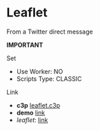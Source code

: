 # Leaflet

From a Twitter direct message

**IMPORTANT**

Set
- Use Worker: NO
- Scripts Type: CLASSIC

Link

* **c3p** [leaflet.c3p](source/c3p/leaflet.c3p)
* **demo** [link](demo)
* _leaflet_: [link](https://leafletjs.com/)
